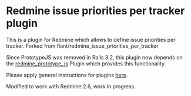 Redmine issue priorities per tracker plugin
========================

This is a plugin for Redmine which allows to define issue priorities per tracker. Forked from flant/redmine_issue_priorities_per_tracker

Since PrototypeJS was removed in Rails 3.2, this plugin now depends on the [redmine_prototype_js](http://github.com/fschupp/redmine_prototype_js) Plugin which provides this functionality.

Please apply general instructions for plugins [here](http://www.redmine.org/wiki/redmine/Plugins).

Modified to work with Redmine 2.6, work in progress. 
